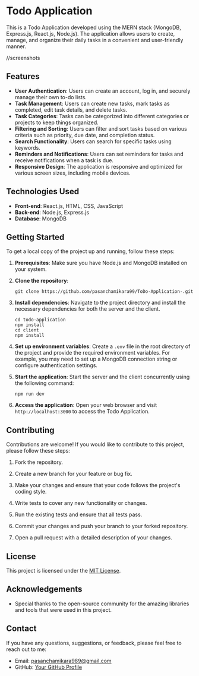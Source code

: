 # Todo Application

This is a Todo Application developed using the MERN stack (MongoDB, Express.js, React.js, Node.js). The application allows users to create, manage, and organize their daily tasks in a convenient and user-friendly manner.

//screenshots

## Features

- **User Authentication**: Users can create an account, log in, and securely manage their own to-do lists.
- **Task Management**: Users can create new tasks, mark tasks as completed, edit task details, and delete tasks.
- **Task Categories**: Tasks can be categorized into different categories or projects to keep things organized.
- **Filtering and Sorting**: Users can filter and sort tasks based on various criteria such as priority, due date, and completion status.
- **Search Functionality**: Users can search for specific tasks using keywords.
- **Reminders and Notifications**: Users can set reminders for tasks and receive notifications when a task is due.
- **Responsive Design**: The application is responsive and optimized for various screen sizes, including mobile devices.

## Technologies Used

- **Front-end**: React.js, HTML, CSS, JavaScript
- **Back-end**: Node.js, Express.js
- **Database**: MongoDB

## Getting Started

To get a local copy of the project up and running, follow these steps:

1. **Prerequisites**: Make sure you have Node.js and MongoDB installed on your system.

2. **Clone the repository**:
   ```
   git clone https://github.com/pasanchamikara99/ToDo-Application-.git
   ```

3. **Install dependencies**: Navigate to the project directory and install the necessary dependencies for both the server and the client.
   ```
   cd todo-application
   npm install
   cd client
   npm install
   ```

4. **Set up environment variables**: Create a `.env` file in the root directory of the project and provide the required environment variables. For example, you may need to set up a MongoDB connection string or configure authentication settings.

5. **Start the application**: Start the server and the client concurrently using the following command:
   ```
   npm run dev
   ```

6. **Access the application**: Open your web browser and visit `http://localhost:3000` to access the Todo Application.

## Contributing

Contributions are welcome! If you would like to contribute to this project, please follow these steps:

1. Fork the repository.

2. Create a new branch for your feature or bug fix.

3. Make your changes and ensure that your code follows the project's coding style.

4. Write tests to cover any new functionality or changes.

5. Run the existing tests and ensure that all tests pass.

6. Commit your changes and push your branch to your forked repository.

7. Open a pull request with a detailed description of your changes.

## License

This project is licensed under the [MIT License](LICENSE).

## Acknowledgements

- Special thanks to the open-source community for the amazing libraries and tools that were used in this project.

## Contact

If you have any questions, suggestions, or feedback, please feel free to reach out to me:

- Email: pasanchamikara989@gmail.com
- GitHub: [Your GitHub Profile](https://github.com/pasanchamikara99/)
